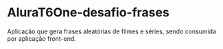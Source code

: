 # AluraT6One-desafio-frases
Aplicação que gera frases aleatórias de filmes e séries, sendo consumida por aplicação front-end.
